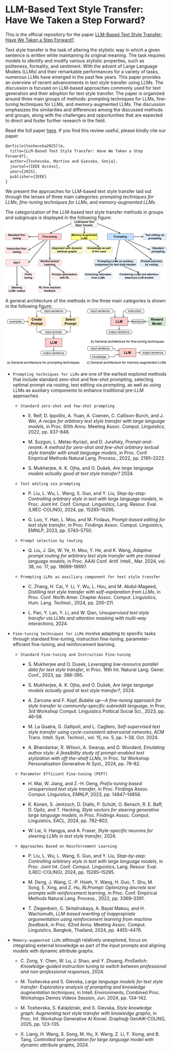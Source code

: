 # LLM-Based Text Style Transfer: Have We Taken a Step Forward?

This is the official repository for the paper [LLM-Based Text Style Transfer: Have We Taken 
a Step Forward?](https://ieeexplore.ieee.org/abstract/document/10915631).

Text style transfer is the task of altering the stylistic way in which a given sentence is written 
while maintaining its original meaning. The task requires models to identify and modify various 
stylistic properties, such as politeness, formality, and sentiment. With the advent of Large 
Language Models (LLMs) and their remarkable performances for a variety of tasks, numerous LLMs have 
emerged in the past few years. This paper provides an overview of recent advancements in text style 
transfer using LLMs. The discussion is focused on LLM-based approaches commonly used for text 
generation and their adoption for text style transfer. The paper is organized around three main 
groups of methods: prompting techniques for LLMs, fine-tuning techniques for LLMs, and 
memory-augmented LLMs. The discussion emphasizes the similarities and differences among the 
discussed methods and groups, along with the challenges and opportunities that are expected to 
direct and foster further research in the field.

Read the full paper [here](https://ieeexplore.ieee.org/stamp/stamp.jsp?arnumber=10915631). If you 
find this review useful, please kindly cite our paper:

```
@article{toshevska2025llm,
  title={LLM-Based Text Style Transfer: Have We Taken a Step Forward?},
  author={Toshevska, Martina and Gievska, Sonja},
  journal={IEEE Access},
  year={2025},
  publisher={IEEE}
}
```

We present the approaches for LLM-based text style transfer laid out through the lenses of three 
main categories: *prompting techniques for LLMs*, *fine-tuning techniques for LLMs*, and 
*memory-augmented LLMs*. 

The categorization of the LLM-based text style transfer methods in groups and subgroups is 
displayed in the following figure:
![](images/LLM_TST_taxonomy_5.png)

A general architecture of the methods in the three main categories is shown in the following figure:
![](images/LLM_TST_architecture_2.png)

- `Prompting techniques for LLMs` are one of the earliest explored methods that include standard 
  zero-shot and few-shot prompting, selecting optimal prompt via routing, text editing via 
  prompting, as well as using LLMs as auxiliary components to enhance traditional pre-LLM approaches.

  - `Standard zero-shot and few-shot prompting`
  
    - E. Reif, D. Ippolito, A. Yuan, A. Coenen, C. Callison-Burch, and J. Wei, *A recipe for 
      arbitrary text style transfer with large language models*, in Proc. 60th Annu. Meeting 
      Assoc. Comput. Linguistics, 2022, pp. 837–848.
    
    - M. Suzgun, L. Melas-Kyriazi, and D. Jurafsky, *Prompt-and-rerank: A method for zero-shot 
      and few-shot arbitrary textual style transfer with small language models*, in Proc. Conf. 
      Empirical Methods Natural Lang. Process., 2022, pp. 2195–2222.
    
    - S. Mukherjee, A. K. Ojha, and O. Dušek, *Are large language models actually good at text 
      style transfer?* 2024.
    
  - `Text editing via prompting`
  
    - P. Liu, L. Wu, L. Wang, S. Guo, and Y. Liu, *Step-by-step: Controlling arbitrary style in 
      text with large language models*, in Proc. Joint Int. Conf. Comput. Linguistics, Lang. 
      Resour. Eval. (LREC-COLING), 2024, pp. 15285–15295.
    
    - G. Luo, Y. Han, L. Mou, and M. Firdaus, *Prompt-based editing for text style transfer*, in 
      Proc. Findings Assoc. Comput. Linguistics, EMNLP, 2023, pp. 5740–5750.
    
  - `Prompt selection by routing`
  
    - Q. Liu, J. Qin, W. Ye, H. Mou, Y. He, and K. Wang, *Adaptive prompt routing for arbitrary 
      text style transfer with pre-trained language models*, in Proc. AAAI Conf. Artif. Intell., 
      Mar. 2024, vol. 38, no. 17, pp. 18689–18697.
    
  - `Prompting LLMs as auxiliary component for text style transfer`
  
    - C. Zhang, H. Cai, Y. Li, Y. Wu, L. Hou, and M. Abdul-Mageed, *Distilling text style 
      transfer with self-explanation from LLMs*, in Proc. Conf. North Amer. Chapter Assoc. 
      Comput. Linguistics, Hum. Lang. Technol., 2024, pp. 200–211.
    
    - L. Pan, Y. Lan, Y. Li, and W. Qian, *Unsupervised text style transfer via LLMs and 
      attention masking with multi-way interactions*, 2024.
    
- `Fine-tuning techniques for LLMs` involve adapting to specific tasks through standard 
  fine-tuning, instruction fine-tuning, parameter-efficient fine-tuning, and reinforcement learning.

  - `Standard Fine-tuning and Instruction Fine-tuning`
  
    - S. Mukherjee and O. Dusek, *Leveraging low-resource parallel data for text style transfer*,
      in Proc. 16th Int. Natural Lang. Gener. Conf., 2023, pp. 388–395.
    
    - S. Mukherjee, A. K. Ojha, and O. Dušek, *Are large language models actually good at text 
      style transfer?*, 2024. 
    
    - A. Zarcone and F. Kopf, *Bubble up—A fine-tuning approach for style transfer to 
      community-specific subreddit language*, in Proc. 3rd Workshop Comput. Linguistics 
      Political Social Sci., 2023, pp. 46–58.
    
    - M. La Quatra, G. Gallipoli, and L. Cagliero, *Self-supervised text style transfer using 
      cycle-consistent adversarial networks*, ACM Trans. Intell. Syst. Technol., vol. 15, no. 5, 
      pp. 1–38, Oct. 2024. 
    
    - A. Bhandarkar, R. Wilson, A. Swarup, and D. Woodard, *Emulating author style: A 
      feasibility study of prompt-enabled text stylization with off-the-shelf LLMs*, in Proc. 
      1st Workshop Personalization Generative AI Syst., 2024, pp. 76–82.
    
  - `Parameter Efficient Fine-tuning (PEFT)`
  
    - H. Mai, W. Jiang, and Z.-H. Deng, *Prefix-tuning based unsupervised text style transfer*, 
      in Proc. Findings Assoc. Comput. Linguistics, EMNLP, 2023, pp. 14847–14856.
    
    - K. Konen, S. Jentzsch, D. Diallo, P. Schütt, O. Bensch, R. E. Baff, D. Opitz, and T. 
      Hecking, *Style vectors for steering generative large language models*, in Proc. Findings 
      Assoc. Comput. Linguistics, EACL, 2024, pp. 782–802. 
    
    - W. Lai, V. Hangya, and A. Fraser, *Style-specific neurons for steering LLMs in text style 
      transfer*, 2024.
    
  - `Approaches Based on Reinforcement Learning`
  
    - P. Liu, L. Wu, L. Wang, S. Guo, and Y. Liu, *Step-by-step: Controlling arbitrary style in 
      text with large language models*, in Proc. Joint Int. Conf. Comput. Linguistics, Lang. 
      Resour. Eval. (LREC-COLING), 2024, pp. 15285–15295.
    
    - M. Deng, J. Wang, C.-P. Hsieh, Y. Wang, H. Guo, T. Shu, M. Song, E. Xing, and Z. Hu, 
      *RLPrompt: Optimizing discrete text prompts with reinforcement learning*, in Proc. Conf. 
      Empirical Methods Natural Lang. Process., 2022, pp. 3369–3391.
    
    - T. Ziegenbein, G. Skitalinskaya, A. Bayat Makou, and H. Wachsmuth, *LLM-based rewriting 
      of inappropriate argumentation using reinforcement learning from machine feedback*, in 
      Proc. 62nd Annu. Meeting Assoc. Comput. Linguistics, Bangkok, Thailand, 2024, pp. 4455–4476.
    
- `Memory-augmented LLMs` although relatively unexplored, focus on integrating external 
  knowledge as part of the input prompts and aligning models with dynamic attribute graphs.

  - C. Zong, Y. Chen, W. Lu, J. Shao, and Y. Zhuang, *ProSwitch: Knowledge-guided instruction 
    tuning to switch between professional and non-professional responses*, 2024.
  
  - M. Toshevska and S. Gievska, *Large language models for text style transfer: Exploratory 
    analysis of prompting and knowledge augmentation techniques*, in Intell. Environments, 
    Combined Proc. Workshops Demos Videos Session, Jun. 2024, pp. 134–142. 
  
  - M. Toshevska, S. Kalajdziski, and S. Gievska, *Style knowledge graph: Augmenting text style 
    transfer with knowledge graphs*, in Proc. Int. Workshop Generative AI Knowl. Graphs@ 
    GenAIK-COLING, 2025, pp. 123–135.
  
  - X. Liang, H. Wang, S. Song, M. Hu, X. Wang, Z. Li, F. Xiong, and B. Tang, *Controlled text 
    generation for large language model with dynamic attribute graphs*, 2024.
